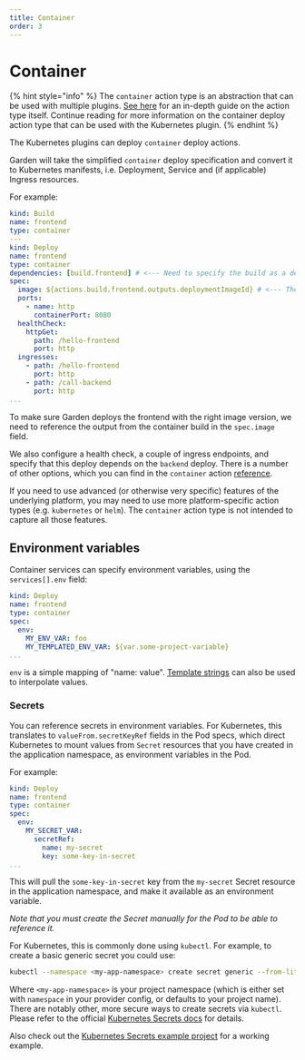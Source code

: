 ```yaml
---
title: Container
order: 3
---
```


# Container

{% hint style="info" %}
The `container` action type is an abstraction that can be used with multiple plugins. [See here](../../../other-plugins/container.md) for an in-depth guide on the action type itself. Continue reading for more information on the container deploy action type that can be used with the Kubernetes plugin.
{% endhint %}

The Kubernetes plugins can deploy `container` deploy actions.

Garden will take the simplified `container` deploy specification and convert it to Kubernetes manifests, i.e. Deployment, Service and (if applicable) Ingress resources.

For example:

```yaml
kind: Build
name: frontend
type: container
---
kind: Deploy
name: frontend
type: container
dependencies: [build.frontend] # <--- Need to specify the build as a dependency
spec:
  image: ${actions.build.frontend.outputs.deploymentImageId} # <--- The output from the Build action defined above
  ports:
    - name: http
      containerPort: 8080
  healthCheck:
    httpGet:
      path: /hello-frontend
      port: http
  ingresses:
    - path: /hello-frontend
      port: http
    - path: /call-backend
      port: http
...
```

To make sure Garden deploys the frontend with the right image version, we need to reference the output from the container build in the `spec.image` field.

We also configure a health check, a couple of ingress endpoints, and specify that this deploy depends on the `backend` deploy. There is a number of other options, which you can find in the `container` action [reference](../../../reference/action-types/Deploy/container.md).

If you need to use advanced (or otherwise very specific) features of the underlying platform, you may need to use more platform-specific action types (e.g. `kubernetes` or `helm`). The `container` action type is not intended to capture all those features.

## Environment variables

Container services can specify environment variables, using the `services[].env` field:

```yaml
kind: Deploy
name: frontend
type: container
spec:
  env:
    MY_ENV_VAR: foo
    MY_TEMPLATED_ENV_VAR: ${var.some-project-variable}
...
```

`env` is a simple mapping of "name: value". [Template strings](../../../using-garden/variables-and-templating.md#template-string-overview) can also be used to interpolate values.

### Secrets

You can reference secrets in environment variables. For Kubernetes, this translates to `valueFrom.secretKeyRef` fields in the Pod specs, which direct Kubernetes to mount values from `Secret` resources that you have created in the application namespace, as environment variables in the Pod.

For example:

```yaml
kind: Deploy
name: frontend
type: container
spec:
  env:
    MY_SECRET_VAR:
      secretRef:
        name: my-secret
        key: some-key-in-secret
...
```

This will pull the `some-key-in-secret` key from the `my-secret` Secret resource in the application namespace, and make it available as an environment variable.

_Note that you must create the Secret manually for the Pod to be able to reference it._

For Kubernetes, this is commonly done using `kubectl`. For example, to create a basic generic secret you could use:

```sh
kubectl --namespace <my-app-namespace> create secret generic --from-literal=some-key-in-secret=foo
```

Where `<my-app-namespace>` is your project namespace (which is either set with `namespace` in your provider config, or defaults to your project name). There are notably other, more secure ways to create secrets via `kubectl`. Please refer to the official [Kubernetes Secrets docs](https://kubernetes.io/docs/concepts/configuration/secret/#creating-a-secret-using-kubectl-create-secret) for details.

Also check out the [Kubernetes Secrets example project](../../../../examples/kubernetes-secrets/README.md) for a working example.

